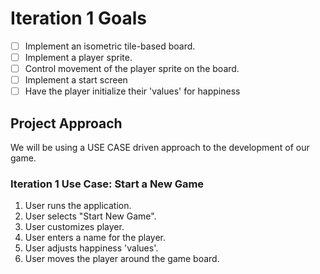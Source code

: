Iteration 1 Goals
=================
-[ ] Implement an isometric tile-based board.
-[ ] Implement a player sprite.
-[ ] Control movement of the player sprite on the board.
-[ ] Implement a start screen
-[ ] Have the player initialize their 'values' for happiness

Project Approach
----------------
We will be using a USE CASE driven approach to the development of our game.

### Iteration 1 Use Case: Start a New Game
1. User runs the application.
2. User selects "Start New Game".
3. User customizes player.
  1. User enters a name for the player.
  2. User adjusts happiness 'values'.
4. User moves the player around the game board.
